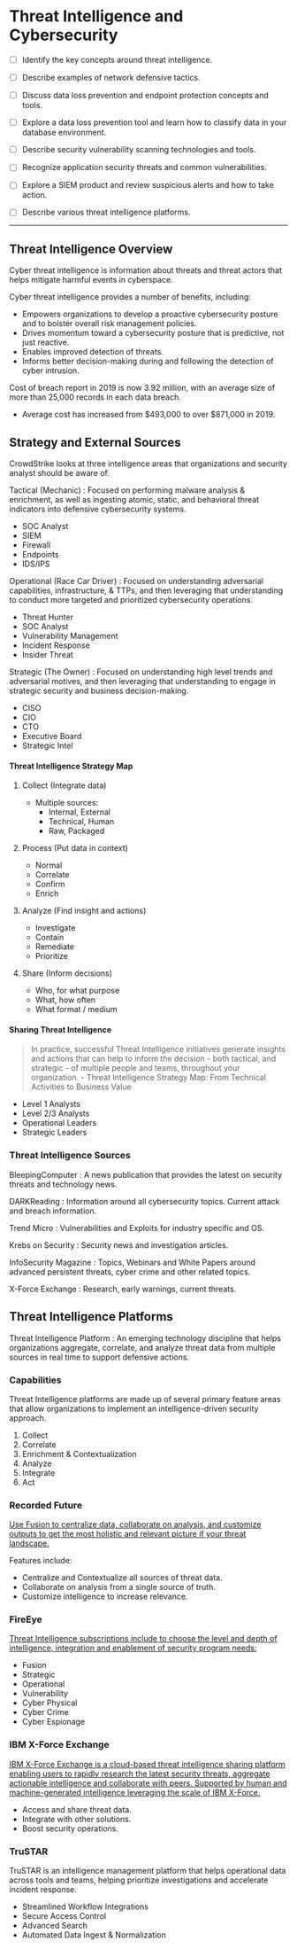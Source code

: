
# Threat Intelligence and Cybersecurity

- [ ] Identify the key concepts around threat intelligence.
- [ ] Describe examples of network defensive tactics.
- [ ] Discuss data loss prevention and endpoint protection concepts and tools.
- [ ] Explore a data loss prevention tool and learn how to classify data in your database environment.
- [ ] Describe security vulnerability scanning technologies and tools.
- [ ] Recognize application security threats and common vulnerabilities.
- [ ] Explore a SIEM product and review suspicious alerts and how to take action.

- [ ] Describe various threat intelligence platforms.

---

## Threat Intelligence Overview

Cyber threat intelligence is information about threats and threat actors that helps mitigate harmful events in cyberspace.

Cyber threat intelligence provides a number of benefits, including:

- Empowers organizations to develop a proactive cybersecurity posture and to bolster overall risk management policies.
- Drives momentum toward a cybersecurity posture that is predictive, not just reactive.
- Enables improved detection of threats.
- Informs better decision-making during and following the detection of cyber intrusion.

Cost of breach report in 2019 is now 3.92 million, with an average size of more than 25,000 records in each data breach.

- Average cost has increased from $493,000 to over $871,000 in 2019.

## Strategy and External Sources

CrowdStrike looks at three intelligence areas that organizations and security analyst should be aware of.

Tactical (Mechanic)
: Focused on performing malware analysis & enrichment, as well as ingesting atomic, static, and behavioral threat indicators into defensive cybersecurity systems.

- SOC Analyst
- SIEM
- Firewall
- Endpoints
- IDS/IPS

Operational (Race Car Driver)
: Focused on understanding adversarial capabilities, infrastructure, & TTPs, and then leveraging that understanding to conduct more targeted and prioritized cybersecurity operations.

- Threat Hunter
- SOC Analyst
- Vulnerability Management
- Incident Response
- Insider Threat

Strategic (The Owner)
: Focused on understanding high level trends and adversarial motives, and then leveraging that understanding to engage in strategic security and business decision-making.

- CISO
- CIO
- CTO
- Executive Board
- Strategic Intel

#### Threat Intelligence Strategy Map

1. Collect (Integrate data)
   - Multiple sources:
     - Internal, External
     - Technical, Human
     - Raw, Packaged

2. Process (Put data in context)
   - Normal
   - Correlate
   - Confirm
   - Enrich

3. Analyze (Find insight and actions)
   - Investigate
   - Contain
   - Remediate
   - Prioritize

4. Share (Inform decisions)
   - Who, for what purpose
   - What, how often
   - What format / medium

#### Sharing Threat Intelligence

> In practice, successful Threat Intelligence initiatives generate insights and actions that can help to inform the decision - both tactical, and strategic - of multiple people and teams, throughout your organization. - Threat Intelligence Strategy Map: From Technical Activities to Business Value

- Level 1 Analysts
- Level 2/3 Analysts
- Operational Leaders
- Strategic Leaders

### Threat Intelligence Sources

BleepingComputer
: A news publication that provides the latest on security threats and technology news.

DARKReading
: Information around all cybersecurity topics. Current attack and breach information.

Trend Micro
: Vulnerabilities and Exploits for industry specific and OS.

Krebs on Security
: Security news and investigation articles.

InfoSecurity Magazine
: Topics, Webinars and White Papers around advanced persistent threats, cyber crime and other related topics.

X-Force Exchange
: Research, early warnings, current threats.

## Threat Intelligence Platforms

Threat Intelligence Platform
: An emerging technology discipline that helps organizations aggregate, correlate, and analyze threat data from multiple sources in real time to support defensive actions.

### Capabilities
Threat Intelligence platforms are made up of several primary feature areas that allow organizations to implement an intelligence-driven security approach.

1. Collect
2. Correlate
3. Enrichment & Contextualization
4. Analyze
5. Integrate
6. Act

### Recorded Future

[Use Fusion to centralize data, collaborate on analysis, and customize outputs to get the most holistic and relevant picture if your threat landscape.](https://www.recordedfuture.com/)

Features include:

- Centralize and Contextualize all sources of threat data.
- Collaborate on analysis from a single source of truth.
- Customize intelligence to increase relevance.

### FireEye

[Threat Intelligence subscriptions include to choose the level and depth of intelligence, integration and enablement of security program needs:](https://www.fireeye.com/)

- Fusion 
- Strategic 
- Operational
- Vulnerability
- Cyber Physical
- Cyber Crime
- Cyber Espionage

### IBM X-Force Exchange

[IBM X-Force Exchange is a cloud-based threat intelligence sharing platform enabling users to rapidly research the latest security threats, aggregate actionable intelligence and collaborate with peers. Supported by human and machine-generated intelligence leveraging the scale of IBM X-Force.](https://www.ibm.com/products/xforce-exchange)

- Access and share threat data.
- Integrate with other solutions.
- Boost security operations.

### TruSTAR

TruSTAR is an intelligence management platform that helps operational data across tools and teams, helping prioritize investigations and accelerate incident response.

- Streamlined Workflow Integrations
- Secure Access Control
- Advanced Search
- Automated Data Ingest & Normalization
